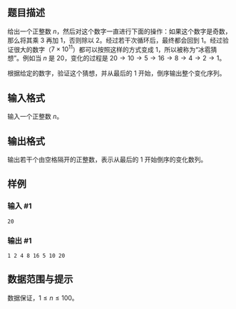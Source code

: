 ## 题目描述

给出一个正整数 $n$，然后对这个数字一直进行下面的操作：如果这个数字是奇数，那么将其乘 $3$ 再加 $1$，否则除以 $2$。经过若干次循环后，最终都会回到 $1$。经过验证很大的数字（$7 \times 10^{11}$）都可以按照这样的方式变成 $1$，所以被称为“冰雹猜想”。例如当 $n$ 是 $20$，变化的过程是 $20 \to 10 \to 5 \to 16 \to 8 \to 4 \to 2 \to 1$。

根据给定的数字，验证这个猜想，并从最后的 $1$ 开始，倒序输出整个变化序列。

## 输入格式

输入一个正整数 $n$。

## 输出格式

输出若干个由空格隔开的正整数，表示从最后的 $1$ 开始倒序的变化数列。

## 样例

### 输入 #1
```
20
```

### 输出 #1
```
1 2 4 8 16 5 10 20
```

## 数据范围与提示

数据保证，$1 \le n \le 100$。
